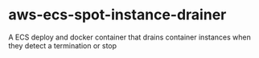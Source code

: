 # aws-ecs-spot-instance-drainer
A ECS deploy and docker container that drains container instances when they detect a termination or stop
